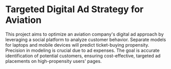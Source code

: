 # Targeted Digital Ad Strategy for Aviation

This project aims to optimize an aviation company's digital ad approach by leveraging a social platform to analyze customer behavior. Separate models for laptops and mobile devices will predict ticket-buying propensity. Precision in modeling is crucial due to ad expenses. The goal is accurate identification of potential customers, ensuring cost-effective, targeted ad placements on high-propensity users' pages.
